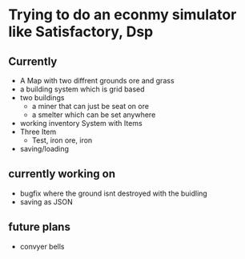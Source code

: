 # Trying to do an econmy simulator like Satisfactory, Dsp 

## Currently
  - A Map with two diffrent grounds ore and grass
  - a building system which is grid based
  - two buildings
    - a miner that can just be seat on ore
    - a smelter which can be set anywhere
  - working inventory System with Items
  - Three Item
    - Test, iron ore, iron
  - saving/loading

## currently working on
  - bugfix where the ground isnt destroyed with the buidling
  - saving as JSON

## future plans
  - convyer bells

  
